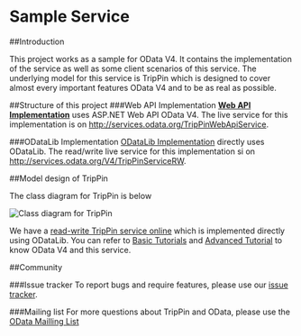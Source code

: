 Sample Service
=============

##Introduction

This project works as a sample for OData V4. It contains the implementation of the service as well as some client scenarios of this service. The underlying model for this service is TripPin which is designed to cover almost every important features OData V4 and to be as real as possible. 

##Structure of this project
###Web API Implementation
**[Web API Implementation](https://github.com/OData/ODataSamples/tree/master/Scenarios/TripPin/src/webapi)** uses ASP.NET Web API OData V4. The live service for this implementation is on http://services.odata.org/TripPinWebApiService.

###ODataLib Implementation
[ODataLib Implementation](https://github.com/OData/ODataSamples/tree/master/Scenarios/TripPin/src/odatalib) directly uses ODataLib. The read/write live service for this implementation si on http://services.odata.org/V4/TripPinServiceRW. 

##Model design of TripPin

The class diagram for TripPin is below

![Class diagram for TripPin](https://github.com/OData/Samples/blob/master/Scenarios/TripPin/Images/TripPinClassDiagram.jpg)

We have a [read-write TripPin service online](http://services.odata.org/V4/TripPinServiceRW) which is implemented directly using ODataLib. You can refer to [Basic Tutorials](http://www.odata.org/getting-started/basic-tutorial/) and [Advanced Tutorial](http://www.odata.org/getting-started/advanced-tutorial/) to know OData V4 and this service.



##Community

###Issue tracker
To report bugs and require features, please use our [issue tracker](https://github.com/OData/SampleService/issues).

###Mailing list
For more questions about TripPin and OData, please use the [OData Mailling List](http://www.odata.org/join-the-odata-discussion/)
